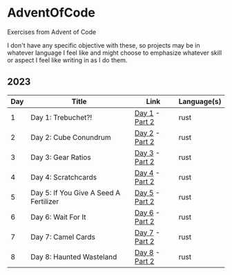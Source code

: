 # AdventOfCode

Exercises from Advent of Code

I don't have any specific objective with these, so projects may be in whatever language I feel like and might choose to emphasize whatever skill or aspect I feel like writing in as I do them.

## 2023

| Day | Title                                  | Link                                                                                                  | Language(s) |
| --- | -------------------------------------- | ----------------------------------------------------------------------------------------------------- | ----------- |
| 1   | Day 1: Trebuchet?!         		       | [Day 1](https://adventofcode.com/2023/day/1) - [Part 2](https://adventofcode.com/2023/day/1#part2)    | rust        |
| 2   | Day 2: Cube Conundrum				       | [Day 2](https://adventofcode.com/2023/day/2) - [Part 2](https://adventofcode.com/2023/day/2#part2)    | rust        |
| 3   | Day 3: Gear Ratios					       | [Day 3](https://adventofcode.com/2023/day/3) - [Part 2](https://adventofcode.com/2023/day/3#part2)    | rust        |
| 4   | Day 4: Scratchcards				       | [Day 4](https://adventofcode.com/2023/day/4) - [Part 2](https://adventofcode.com/2023/day/4#part2)    | rust        |
| 5   | Day 5: If You Give A Seed A Fertilizer | [Day 5](https://adventofcode.com/2023/day/5) - [Part 2](https://adventofcode.com/2023/day/5#part2)    | rust        |
| 6   | Day 6: Wait For It					       | [Day 6](https://adventofcode.com/2023/day/6) - [Part 2](https://adventofcode.com/2023/day/6#part2)    | rust        |
| 7   | Day 7: Camel Cards					       | [Day 7](https://adventofcode.com/2023/day/7) - [Part 2](https://adventofcode.com/2023/day/7#part2)    | rust        |
| 8   | Day 8: Haunted Wasteland			       | [Day 8](https://adventofcode.com/2023/day/8) - [Part 2](https://adventofcode.com/2023/day/8#part2)    | rust        |
